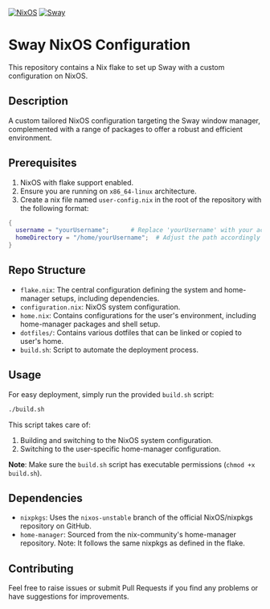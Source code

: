 [![NixOS](https://img.shields.io/badge/NixOS-unstable-blue.svg?logo=nixos)](https://nixos.org/) [![Sway](https://img.shields.io/badge/Sway-customised-blue.svg?logo=gumtree)](https://swaywm.org/)

# Sway NixOS Configuration

This repository contains a Nix flake to set up Sway with a custom configuration on NixOS.

## Description

A custom tailored NixOS configuration targeting the Sway window manager, complemented with a range of packages to offer a robust and efficient environment.

## Prerequisites

1. NixOS with flake support enabled.
2. Ensure you are running on `x86_64-linux` architecture.
3. Create a nix file named `user-config.nix` in the root of the repository with the following format:

```nix
{
  username = "yourUsername";      # Replace 'yourUsername' with your actual username
  homeDirectory = "/home/yourUsername";  # Adjust the path accordingly
}
```

## Repo Structure

- `flake.nix`: The central configuration defining the system and home-manager setups, including dependencies.
- `configuration.nix`: NixOS system configuration.
- `home.nix`: Contains configurations for the user's environment, including home-manager packages and shell setup.
- `dotfiles/`: Contains various dotfiles that can be linked or copied to user's home.
- `build.sh`: Script to automate the deployment process.

## Usage

For easy deployment, simply run the provided `build.sh` script:

```bash
./build.sh
```

This script takes care of:

1. Building and switching to the NixOS system configuration.
2. Switching to the user-specific home-manager configuration.

**Note**: Make sure the `build.sh` script has executable permissions (`chmod +x build.sh`).

## Dependencies

- `nixpkgs`: Uses the `nixos-unstable` branch of the official NixOS/nixpkgs repository on GitHub.
- `home-manager`: Sourced from the nix-community's home-manager repository. Note: It follows the same nixpkgs as defined in the flake.

## Contributing

Feel free to raise issues or submit Pull Requests if you find any problems or have suggestions for improvements.
